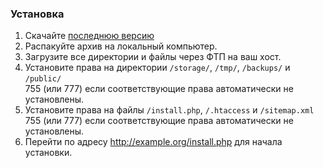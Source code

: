 ### Установка

1. Скачайте [последнюю версию](http://monstra.org/download)
2. Распакуйте архив на локальный компьютер.
3. Загрузите все директории и файлы через ФТП на ваш хост.
4. Установите права на директории `/storage/`, `/tmp/`, `/backups/` и `/public/`<br/>  755 (или 777) если соответствующие права автоматически не установлены.
5. Установите права на файлы `/install.php`, `/.htaccess` и `/sitemap.xml`<br/> 755 (или 777) если соответствующие права автоматически не установлены.
6. Перейти по адресу http://example.org/install.php для начала установки.
